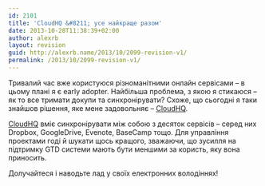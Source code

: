 ```yaml
---
id: 2101
title: 'CloudHQ &#8211; усе найкраще разом'
date: 2013-10-28T11:38:39+02:00
author: alexrb
layout: revision
guid: http://alexrb.name/2013/10/2099-revision-v1/
permalink: /2013/10/2099-revision-v1/
---
```

Тривалий час вже користуюся різноманітними онлайн сервісами &#8211; в цьому плані я є early adopter. Найбільша проблема, з якою я стикаюся &#8211; як то все тримати докупи та синхроніpувати? Схоже, що сьогодні я таки знайшов рішення, яке мене задовольняє &#8211; [CloudHQ](https://www.cloudHQ.net/dropbox?r=krna).

[CloudHQ](https://www.cloudHQ.net/dropbox?r=krna) вміє синхроніpувати між собою з десяток сервісів &#8211; серед них Dropbox, GoogleDrive, Evenote, BaseCamp тощо. Для управління проектами годі й шукати щось кращого, зважаючи, що зусилля на підтримку GTD системи мають бути меншими за користь, яку вона приносить.

Долучайтеся і наводьте лад у своїх електронних володіннях!